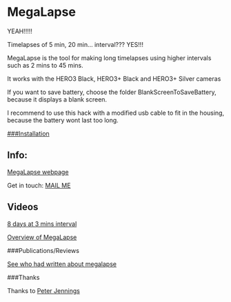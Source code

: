 MegaLapse
============

YEAH!!!!!

Timelapses of 5 min, 20 min… interval??? YES!!!

MegaLapse is the tool for making long timelapses using higher intervals such as 2 mins to 45 mins.


It works with the HERO3 Black, HERO3+ Black and HERO3+ Silver cameras


If you want to save battery, choose the folder BlankScreenToSaveBattery, because it displays a blank screen.

I recommend to use this hack with a modified usb cable to fit in the housing, because the battery wont last too long.

[###Installation](https://gist.github.com/KonradIT/ce55b04ab4ad10592ebf#file-autoexechack-md)

Info:
-----

[MegaLapse webpage](http://chernowii.com/megalapse)

Get in touch: [MAIL ME](mailto:mail@chernowii.com)

Videos
-------
[8 days at 3 mins interval](https://vimeo.com/81871611)

[Overview of MegaLapse](https://vimeo.com/80211428)

###Publications/Reviews

[See who had written about megalapse](https://gist.github.com/KonradIT/9444548)

###Thanks


Thanks to [Peter Jennings](http://cam-do.com)

